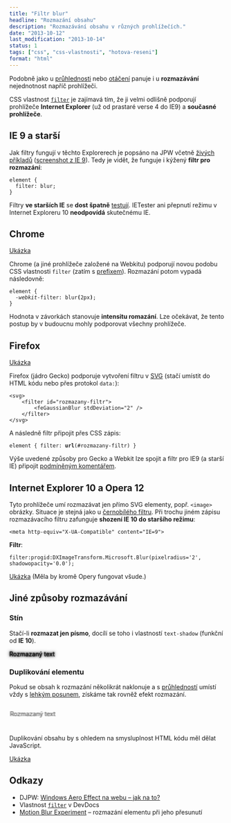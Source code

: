```yaml
---
title: "Filtr blur"
headline: "Rozmazání obsahu"
description: "Rozmazávání obsahu v různých prohlížečích."
date: "2013-10-12"
last_modification: "2013-10-14"
status: 1
tags: ["css", "css-vlastnosti", "hotova-reseni"]
format: "html"
---
```


<p>Podobně jako u <a href="/opacity">průhlednosti</a> nebo <a href="/rotace">otáčení</a> panuje i u <b>rozmazávání</b> nejednotnost napříč prohlížeči.</p>

<p>CSS vlastnost <a href="/filter"><code>filter</code></a> je zajímavá tím, že ji velmi odlišně podporují prohlížeče <b>Internet Explorer</b> (už od prastaré verse 4 do IE9) a <b>současné prohlížeče</b>.</p>




<h2 id="ie9">IE 9 a starší</h2>
<p>Jak filtry fungují v těchto Explorerech je popsáno na JPW včetně <a href="http://www.jakpsatweb.cz/css/css-filtry-priklady.html">živých příkladů</a> (<a href="/files/blur/ie9.png">screenshot z IE 9</a>). Tedy je vidět, že funguje i kýžený <b>filtr pro rozmazání</b>:</p>
<pre><code>element {
  filter: blur;
}
</code></pre>

<p>Filtry <b>ve starších IE</b> se <b>dost špatně</b> <a href="/prohlizece">testují</a>. IETester ani přepnutí režimu v Internet Exploreru 10 <b>neodpovídá</b> skutečnému IE.</p>









<h2 id="chrome">Chrome</h2>
<p><a href="http://kod.djpw.cz/yoc" class="button">Ukázka</a></p>
<p>Chrome (a jiné prohlížeče založené na Webkitu) podporují novou podobu CSS vlastnosti <code>filter</code> (zatím s <a href="/css-prefixy">prefixem</a>). Rozmazání potom vypadá následovně:</p>
<pre><code>element {
  <i>-webkit-</i>filter: blur<b>(</b>2px<b>)</b>;
}</code></pre>
<p>Hodnota v závorkách stanovuje <b>intensitu romazání</b>. Lze očekávat, že tento postup by v budoucnu mohly podporovat všechny prohlížeče.</p>














<h2 id="firefox">Firefox</h2>

<p><a href="http://kod.djpw.cz/xoc" class="button">Ukázka</a></p>
<p>Firefox (jádro Gecko) podporuje vytvoření filtru v <a href="/svg">SVG</a> (stačí umístit do HTML kódu nebo přes protokol <code>data:</code>):
  <pre><code>&lt;svg>
    &lt;filter id="rozmazany-filtr">
        &lt;feGaussianBlur stdDeviation="2" />
    &lt;/filter>
&lt;/svg></code></pre>
<p>A následně filtr připojit přes CSS zápis:</p>
<pre><code>element { filter: <b>url</b>(#rozmazany-filtr) }</code></pre>

<p>Výše uvedené způsoby pro Gecko a Webkit lze spojit a filtr pro IE9 (a starší IE) připojit <a href="/podminene-komentare">podmíněným komentářem</a>. </p>

<h2 id="ie10">Internet Explorer 10 a Opera 12</h2>
<p>Tyto prohlížeče umí rozmazávat jen přímo SVG elementy, popř. <code>&lt;image&gt;</code> obrázky. Situace je stejná jako u <a href="/cernobily-obrazek#ie10">černobílého filtru</a>. Při trochu jiném zápisu rozmazávacího filtru zafunguje <b>shození IE 10 do staršího režimu</b>:</p>
<pre><code>&lt;meta http-equiv="X-UA-Compatible" content="IE=9"></code></pre>
<p><b>Filtr</b>:</p>
<pre><code>filter:progid:DXImageTransform.Microsoft.Blur(pixelradius='2', shadowopacity='0.0');</code></pre>
<p><a href="http://kod.djpw.cz/qqc-" class="button">Ukázka</a> (Měla by kromě Opery fungovat všude.)</p>
  
  
<h2 id="jine">Jiné způsoby rozmazávání</h2>  
<h3 id="text-shadow">Stín</h3>
<p>Stačí-li <b>rozmazat jen písmo</b>, docílí se toho i vlastností <code>text-shadow</code> (funkční od <b>IE 10</b>).</p>
<div class="live">
  <p style="text-shadow: 0px 0px 8px #000, 0px 0px 4px #000, 0px 0px 2px #000">Rozmazaný text</p>
</div>

<h3 id="duplikovani">Duplikování elementu</h3>
<p>Pokud se obsah k rozmazání několikrát naklonuje a s <a href="/opacity">průhledností</a> umístí vždy s <a href="/position#relative">lehkým posunem</a>, získáme tak rovněž efekt rozmazání.</p>
<div class="live">
  <style>
    .duplikovani {position: relative; height: 4em; width: 100%}
    .duplikovani p {position: absolute; top: 0; opacity: .25}
  </style>
  <div class="duplikovani">
  <p>Rozmazaný text</p>
  <p style="left: 1px">Rozmazaný text</p>
  <p style="left: 2px">Rozmazaný text</p>
  <p style="left: 3px">Rozmazaný text</p>
  </div>
</div>
  
<p>Duplikování obsahu by s ohledem na smysluplnost HTML kódu měl dělat JavaScript.</p>  
<p><a href="http://kod.djpw.cz/epc" class="button">Ukázka</a></p>

<h2 id="odkazy">Odkazy</h2>
<ul>
  <li>DJPW: <a href="http://djpw.cz/152121">Windows Aero Effect na webu – jak na to?</a></li>
  <li>Vlastnost <a href="http://devdocs.io/css/filter"><code>filter</code></a> v DevDocs</li>
  
  <li><a href="http://codepen.io/lbebber/pen/zxpMZw/">Motion Blur Experiment</a> – rozmazání elementu při jeho přesunutí</li>
</ul>